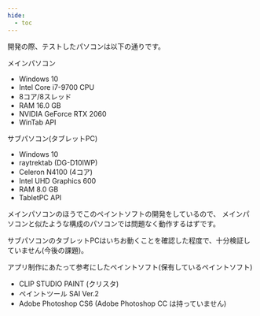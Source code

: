 ```yaml
---
hide:
  - toc
---
```


開発の際、テストしたパソコンは以下の通りです。

メインパソコン

+ Windows 10
+ Intel Core i7-9700 CPU
+ 8コア/8スレッド
+ RAM 16.0 GB
+ NVIDIA GeForce RTX 2060
+ WinTab API


サブパソコン(タブレットPC)

+ Windows 10
+ raytrektab (DG-D10IWP)
+ Celeron N4100 (4コア)
+ Intel UHD Graphics 600
+ RAM 8.0 GB
+ TabletPC API


メインパソコンのほうでこのペイントソフトの開発をしているので、
メインパソコンと似たような構成のパソコンでは問題なく動作するはずです。

サブパソコンのタブレットPCはいちお動くことを確認した程度で、十分検証していません(今後の課題)。

アプリ制作にあたって参考にしたペイントソフト(保有しているペイントソフト)

+ CLIP STUDIO PAINT (クリスタ)
+ ペイントツール SAI Ver.2
+ Adobe Photoshop CS6 (Adobe Photoshop CC は持っていません)
